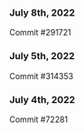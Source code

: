 ### July 8th, 2022

Commit #291721

### July 5th, 2022

Commit #314353


### July 4th, 2022

Commit #72281

